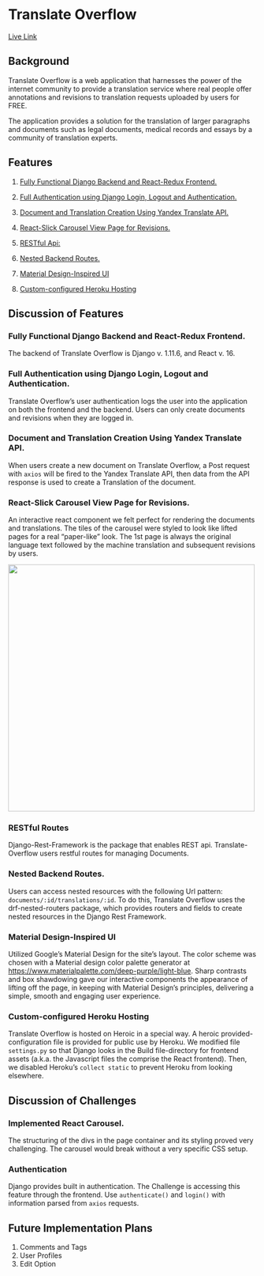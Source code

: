# Translate Overflow

[Live Link](#https://pure-crag-76247.herokuapp.com)

## Background

Translate Overflow is a web application that harnesses the power of the internet community to provide a translation service where real people offer annotations and revisions to translation requests uploaded by users for FREE.   

The application provides a solution for the translation of larger paragraphs and documents such as legal documents, medical records and essays by a community of translation experts.

## Features
1. [Fully Functional Django Backend and React-Redux Frontend.](#django)

2. [Full Authentication using Django Login, Logout and Authentication.](#auth)

3. [Document and Translation Creation Using Yandex Translate API.](#translate)

4. [React-Slick Carousel View Page for Revisions.](#carousel)

5. [RESTful Api:](#api)

6. [Nested Backend Routes.](#nest)

7. [Material Design-Inspired UI](#ui)

8. [Custom-configured Heroku Hosting](#heroku)

## Discussion of Features

### <a name="django"></a>Fully Functional Django Backend and React-Redux Frontend.
The backend of Translate Overflow is Django v. 1.11.6, and React v. 16.

### <a name="auth"></a>Full Authentication using Django Login, Logout and Authentication.
Translate Overflow’s user authentication logs the user into the application on both the frontend and the backend. Users can only create documents and revisions when they are logged in.

### <a name="translate"></a>Document and Translation Creation Using Yandex Translate API.
When users create a new document on Translate Overflow, a Post request with `axios` will be fired to the Yandex Translate API, then data from the API response is used to create a Translation of the document.

### <a name="carousel"></a>React-Slick Carousel View Page for Revisions.
An interactive react component we felt perfect for rendering the documents and translations.  The tiles of the carousel were styled to look like lifted pages for a real “paper-like” look.  The 1st page is always the original language text followed by the machine translation and subsequent revisions by users.

<img height="500px" src="https://github.com/Adrianjewell91/tl_overflow/blob/start-readme/docs/screenshot.png"/>

### <a name="api"></a>RESTful Routes
Django-Rest-Framework is the package that enables REST api.  Translate-Overflow users restful routes for managing Documents.

### <a name="nest"></a>Nested Backend Routes.
Users can access nested resources with the following Url pattern: `documents/:id/translations/:id`. To do this, Translate Overflow uses the drf-nested-routers package, which provides routers and fields to create nested resources in the Django Rest Framework.

### <a name="ui"></a>Material Design-Inspired UI
Utilized Google’s Material Design for the site’s layout.  The color scheme was chosen with a Material design color palette generator at https://www.materialpalette.com/deep-purple/light-blue.  Sharp contrasts and box shawdowing gave our interactive components the appearance of lifting off the page, in keeping with Material Design’s principles, delivering a simple, smooth and engaging user experience.

### <a name="heroku"></a>Custom-configured Heroku Hosting
Translate Overflow is hosted on Heroic in a special way. A heroic provided-configuration file is provided for public use by Heroku. We modified file `settings.py` so that Django looks in the Build file-directory for frontend assets (a.k.a. the Javascript files the comprise the React frontend).  Then, we disabled Heroku’s `collect static` to prevent Heroku from looking elsewhere.

## Discussion of Challenges

### Implemented React Carousel.  
The structuring of the divs in the page container and its styling proved very challenging.  The carousel would break without a very specific CSS setup.

### Authentication

Django provides built in authentication. The Challenge is accessing this feature through the frontend. Use `authenticate()` and `login()` with information parsed from `axios` requests.

## Future Implementation Plans

1. Comments and Tags
2. User Profiles
3. Edit Option
